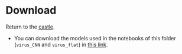 # Download

Return to the [castle](https://github.com/Nkluge-correa/teeny-tiny_castle).

- You can download the models used in the notebooks of this folder (`virus_CNN` and `virus_flat`) in [this link](https://drive.google.com/uc?export=download&id=1Yly846cxTv10yqCHnj-RWE-hxzczOi9o).

